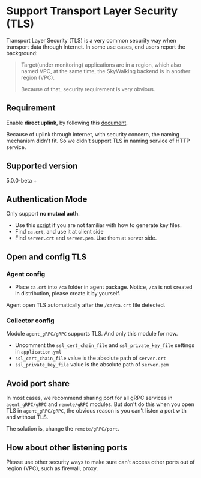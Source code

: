 # Support Transport Layer Security (TLS)
Transport Layer Security (TLS) is a very common security way when transport data through Internet.
In some use cases, end users report the background:

> Target(under monitoring) applications are in a region, which also named VPC,
at the same time, the SkyWalking backend is in another region (VPC).
> 
> Because of that, security requirement is very obvious.

## Requirement
Enable **direct uplink**, by following this [document](direct-uplink.md).

Because of uplink through internet, with security concern, the naming mechanism didn't fit. 
So we didn't support TLS in naming service of HTTP service.

## Supported version
5.0.0-beta +

## Authentication Mode
Only support **no mutual auth**.
- Use this [script](../../tools/TLS/tls_key_generate.sh) if you are not familiar with how to generate key files.
- Find `ca.crt`, and use it at client side
- Find `server.crt` and `server.pem`. Use them at server side.

## Open and config TLS

### Agent config
- Place `ca.crt` into `/ca` folder in agent package. Notice, `/ca` is not created in distribution, please create it by yourself.

Agent open TLS automatically after the `/ca/ca.crt` file detected.

### Collector config
Module `agent_gRPC/gRPC` supports TLS. And only this module for now.

- Uncomment the `ssl_cert_chain_file` and `ssl_private_key_file` settings in `application.yml`
- `ssl_cert_chain_file` value is the absolute path of `server.crt`
- `ssl_private_key_file` value is the absolute path of `server.pem`

## Avoid port share
In most cases, we recommend sharing port for all gRPC services in `agent_gRPC/gRPC` and `remote/gRPC` modules.
But don't do this when you open TLS in `agent_gRPC/gRPC`, the obvious reason is you can't listen a port with and without TLS.

The solution is, change the `remote/gRPC/port`.

## How about other listening ports
Please use other security ways to make sure can't access other ports out of region (VPC), such as firewall, proxy.